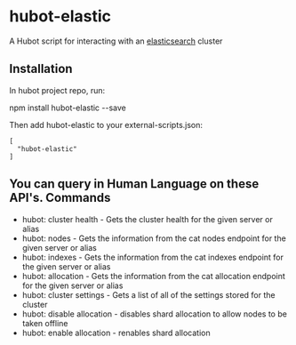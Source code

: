 hubot-elastic
==

A Hubot script for interacting with an [elasticsearch](http://www.elasticsearch.org/x) cluster

Installation
---

In hubot project repo, run:

npm install hubot-elastic --save

Then add hubot-elastic to your external-scripts.json:

```
[
  "hubot-elastic"
]
```

You can query in Human Language on these API's.
Commands
---
* hubot: cluster health - Gets the cluster health for the given server or alias
* hubot: nodes - Gets the information from the cat nodes endpoint for the given server or alias
* hubot: indexes - Gets the information from the cat indexes endpoint for the given server or alias
* hubot: allocation - Gets the information from the cat allocation endpoint for the given server or alias
* hubot: cluster settings - Gets a list of all of the settings stored for the cluster
* hubot: disable allocation - disables shard allocation to allow nodes to be taken offline
* hubot: enable allocation - renables shard allocation
